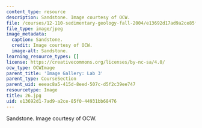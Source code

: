 ```yaml
---
content_type: resource
description: Sandstone. Image courtesy of OCW.
file: /courses/12-110-sedimentary-geology-fall-2004/e13692d17ad9a2ce85f044931bb68476_26.jpg
file_type: image/jpeg
image_metadata:
  caption: Sandstone.
  credit: Image courtesy of OCW.
  image-alt: Sandstone.
learning_resource_types: []
license: https://creativecommons.org/licenses/by-nc-sa/4.0/
ocw_type: OCWImage
parent_title: 'Image Gallery: Lab 3'
parent_type: CourseSection
parent_uid: eeeac8a5-415d-8eed-507c-d5f2c39ee747
resourcetype: Image
title: 26.jpg
uid: e13692d1-7ad9-a2ce-85f0-44931bb68476
---
```

Sandstone. Image courtesy of OCW.